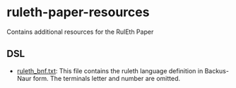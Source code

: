 # ruleth-paper-resources
Contains additional resources for the RulEth Paper

## DSL

- [ruleth_bnf.txt](dsl/ruleth_bnf.txt): This file contains the ruleth language definition in Backus-Naur form. The terminals letter and number are omitted.
